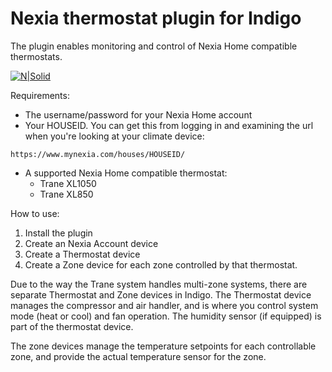 # Nexia thermostat plugin for Indigo 
The plugin enables monitoring and control of Nexia Home compatible thermostats.


[![N|Solid](http://forums.indigodomo.com/static/www/images/wordmark.png)](http://indigodomo.com)

Requirements:

* The username/password for your Nexia Home account
* Your HOUSEID. You can get this from logging in and examining the url when you're looking at your climate device:

`https://www.mynexia.com/houses/HOUSEID/`

* A supported Nexia Home compatible thermostat:
	* Trane XL1050
	* Trane XL850	
	

How to use:

1. Install the plugin
2. Create an Nexia Account device
3. Create a Thermostat device
4. Create a Zone device for each zone controlled by that thermostat.

Due to the way the Trane system handles multi-zone systems, there are separate Thermostat and Zone devices in Indigo.  The Thermostat device manages the compressor and air handler, and is where you control system mode (heat or cool) and fan operation.  The humidity sensor (if equipped) is part of the thermostat device.

The zone devices manage the temperature setpoints for each controllable zone, and provide the actual temperature sensor for the zone.


